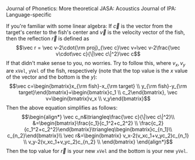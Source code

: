 
Journal of Phonetics: More theoretical
JASA: Acoustics
Journal of IPA: Language-specific

If you're familiar with some linear algebra: If $\vec c$ is the vector from the target's center to the fish's center and $\vec v$ is the velocity vector of the fish, then the reflection $\vec r$ is defined as $$\vec r = \vec v-2\cdot{\rm proj}_{\vec c}\vec v=\vec v-2\frac{\vec v\cdot\vec c}{\|\vec c\|^2}\vec c$$
If that didn't make sense to you, no worries. Try to follow this, where $v_x, v_y$ are `xVel`, `yVel` of the fish, respectively (note that the top value is the $x$ value of the vector and the bottom is the $y$): $$\vec c=\begin{bmatrix}x_{\rm fish}-x_{\rm target} \\ y_{\rm fish}-y_{\rm target}\end{bmatrix}=\begin{bmatrix}c_1 \\ c_2\end{bmatrix}, \vec v=\begin{bmatrix}v_x \\ v_y\end{bmatrix}$$
Then the above equation simplifies as follows: $$\begin{align*} \vec c_n&\triangleq\frac{\vec c}{\|\vec c\|^2}\\
&=\begin{bmatrix}\frac{c_1}{c_1^2+c_2^2} \\ \frac{c_2}{c_1^2+c_2^2}\end{bmatrix}\triangleq\begin{bmatrix}c_{n_1}\\ c_{n_2}\end{bmatrix}\\ \vec r&=\begin{bmatrix} v_x-2(v_xc_1+v_yc_2)c_{n_1} \\ v_y-2(v_xc_1+v_yc_2)c_{n_2} \\ \end{bmatrix} \end{align*}$$ Then the top value for $\vec r$ is your new `xVel` and the bottom is your new `yVel`.

